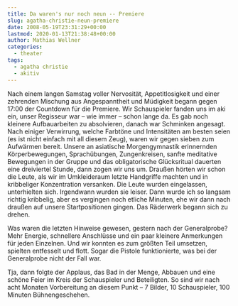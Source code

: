 ```yaml
---
title: Da waren's nur noch neun -- Premiere
slug: agatha-christie-neun-premiere
date: 2008-05-19T23:31:29+00:00
lastmod: 2020-01-13T21:38:48+00:00
author: Mathias Wellner
categories:
  - theater
tags:
  - agatha christie
  - akitiv
---
```

Nach einem langen Samstag voller Nervosität, Appetitlosigkeit und einer zehrenden Mischung aus Angespanntheit und Müdigkeit begann gegen 17:00 der Countdown für die Premiere. Wir Schauspieler fanden uns im aki ein, unser Regisseur war &#8211; wie immer &#8211; schon lange da. Es gab noch kleinere Aufbauarbeiten zu absolvieren, danach war Schminken angesagt. Nach einiger Verwirrung, welche Farbtöne und Intensitäten am besten seien (es ist nicht einfach mit all diesem Zeug), waren wir gegen sieben zum Aufwärmen bereit. Unsere an asiatische Morgengymnastik erinnernden Körperbewegungen, Sprachübungen, Zungenkreisen, sanfte meditative Bewegungen in der Gruppe und das obligatorische Glücksritual dauerten eine dreiviertel Stunde, dann zogen wir uns um. Draußen hörten wir schon die Leute, als wir im Umkleideraum letzte Handgriffe machten und in kribbeliger Konzentration versanken. Die Leute wurden eingelassen, unterhielten sich. Irgendwann wurden sie leiser. Dann wurde ich so langsam richtig kribbelig, aber es vergingen noch etliche Minuten, ehe wir dann nach draußen auf unsere Startpositionen gingen. Das Räderwerk begann sich zu drehen.

Was waren die letzten Hinweise gewesen, gestern nach der Generalprobe? Mehr Energie, schnellere Anschlüsse und ein paar kleinere Anmerkungen für jeden Einzelnen. Und wir konnten es zum größten Teil umsetzen, spielten entfesselt und flott. Sogar die Pistole funktionierte, was bei der Generalprobe nicht der Fall war.

Tja, dann folgte der Applaus, das Bad in der Menge, Abbauen und eine schöne Feier im Kreis der Schauspieler und Beteiligten. So sind wir nach acht Monaten Vorbereitung an diesem Punkt &#8211; 7 Bilder, 10 Schauspieler, 100 Minuten Bühnengeschehen.